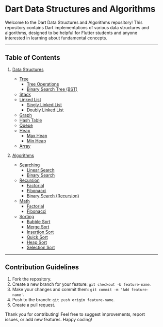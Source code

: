 # Dart Data Structures and Algorithms

Welcome to the Dart Data Structures and Algorithms repository! This repository contains Dart implementations of various data structures and algorithms, designed to be helpful for Flutter students and anyone interested in learning about fundamental concepts.

---

## Table of Contents

1. [Data Structures](./data_structures)
   - [Tree](./data_structures/tree)
     - [Tree Operations](./data_structures/tree/tree.dart)
     - [Binary Search Tree (BST)](./data_structures/tree/bst.dart)
   - [Stack](./data_structures/stack.dart)
   - [Linked List](./data_structures/linked_list)
     - [Singly Linked List](./data_structures/linked_list/linked_list.dart)
     - [Doubly Linked List](./data_structures/linked_list/doubly_linked_list.dart)
   - [Graph](./data_structures/graph.dart)
   - [Hash Table](./data_structures/hash_table.dart)
   - [Queue](./data_structures/queue.dart)
   - [Heap](./data_structures/heap)
     - [Max Heap](./data_structures/heap/max_heap.dart)
     - [Min Heap](./data_structures/heap/min_heap.dart)
   - [Array](./data_structures/array.dart)

2. [Algorithms](./algorithms)
   - [Searching](./algorithms/searching)
     - [Linear Search](./algorithms/searching/linear_search.dart)
     - [Binary Search](./algorithms/searching/binary_search.dart)
   - [Recursion](./algorithms/recursion)
     - [Factorial](./algorithms/recursion/factorial.dart)
     - [Fibonacci](./algorithms/recursion/fibonacci.dart)
     - [Binary Search (Recursion)](./algorithms/recursion/binary_search.dart)
   - [Math](./algorithms/math)
     - [Factorial](./algorithms/math/factorial.dart)
     - [Fibonacci](./algorithms/math/fibonacci.dart)
   - [Sorting](./algorithms/sorting)
     - [Bubble Sort](./algorithms/sorting/bubble_sort.dart)
     - [Merge Sort](./algorithms/sorting/merge_sort.dart)
     - [Insertion Sort](./algorithms/sorting/insertion_sort.dart)
     - [Quick Sort](./algorithms/sorting/quick_sort.dart)
     - [Heap Sort](./algorithms/sorting/heap_sort.dart)
     - [Selection Sort](./algorithms/sorting/selection_sort.dart)

---

## Contribution Guidelines

1. Fork the repository.
2. Create a new branch for your feature: `git checkout -b feature-name`.
3. Make your changes and commit them: `git commit -m 'Add feature-name'`.
4. Push to the branch: `git push origin feature-name`.
5. Create a pull request.

Thank you for contributing! Feel free to suggest improvements, report issues, or add new features. Happy coding!
